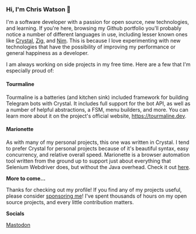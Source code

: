 ### Hi, I'm Chris Watson 👋

I'm a software developer with a passion for open source, new technologies, and learning. If you're here, browsing my Github portfolio you'll probably notice a number of different languages in use, including lesser known ones like [Crystal](https://crystal-lang.org), [Zig](https://ziglang.org), and [Nim](https://nim-lang.org). This is because I love experimenting with new technologies that have the possibility of improving my performance or general happiness as a developer.

I am always working on side projects in my free time. Here are a few that I'm especially proud of:

#### Tourmaline

Tourmaline is a batteries (and kitchen sink) included framework for building Telegram bots with Crystal. It includes full support for the bot API, as well as a number of helpful abstractions, a FSM, menu builders, and more. You can learn more about it on the project's official website, https://tourmaline.dev.

#### Marionette

As with many of my personal projects, this one was written in Crystal. I tend to prefer Crystal for personal projects because of it's beautiful syntax, easy concurrency, and relative overall speed. Marionette is a browser automation tool written from the ground up to support just about everything that Selenium Webdriver does, but without the Java overhead. Check it out [here](https://github.com/watzon/marionette).

**More to come...**

Thanks for checking out my profile! If you find any of my projects useful, please consider [sponsoring me](https://github.com/sponsors/watzon)! I've spent thousands of hours on my open source projects, and every little contribution matters.

**Socials**

<a rel="me" href="https://uncorking.me/@watzon">Mastodon</a>
